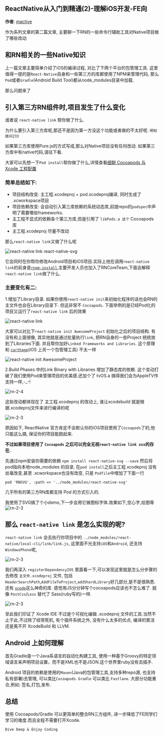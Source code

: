 ReactNative从入门到精通(2)-理解iOS开发-FE向
--------

**作者**: [mactive](https://weibo.com/mactive)

作为系列文章的第二篇文章, 主要聊一下RN的一些命令行辅助工具对Native项目做了哪些改动

## 和RN相关的一些Native知识

上一篇文章主要简单介绍了iOS的编译过程, 对比了下两个平台的包管理工具.
这里值得一提的是`React-Native`自身和一些第三方的库都使用了NPM来管理代码, 那么`Pod`或者`Gradle`(Android Build Tool)都从node_modules目录中加载.

那么问题来了

## 引入第三方RN组件时,项目发生了什么变化

或者说 `react-native link` 帮你做了什么.

为什么要引入第三方库呢,那还不是因为第一方没这个功能或者做的不太好呢. `明知故问233`

如果第三方库使用Pure.js的方式写成,那么对Native项目没有任何改动. 如果第三方库中有native代码,请往下看.

大家可以先想一下`Pod install`帮你做了什么,详情查看[细聊 Cocoapods 与 Xcode 工程配置](https://bestswifter.com/cocoapods/)

### 简单总结如下: 

* 项目结构改变: 主工程.xcodeproj + pod.xcodeproj编译, 同时生成了 .xcworkspace项目 
* 项目依赖改变: 会自动引入第三库依赖的系统动态库,前提repo的`podspec`中声明了需要哪些frameworks. 
* 主工程不显式的依赖各个第三方库,但是引用了 `libPods.a 这个` Cocoapods 库
* 主工程.xcodeproj 尽量不改动

那么`react-native link`又做了什么呢

![react-native link react-native-svg](../images/2018/04/rn-2-1.png)

它会同时在你帮你修改Android项目和iOS项目.实际上他在调用`react-native link`的前身是[`rnpm-install`](https://github.com/rnpm/rnpm),主要开发人员也加入了RNCoreTeam,下面会解释`react-native link`做了什么.

### 主要变化有二:

1.增加了Library目录. 如果你使用`react-native init`来初始化程序的话也会RN的主文件也会在Library目录下. 但这非常不 `Cocoapods`. 下面举例的是已经Pod化的项目又运行了`react-native link` 后的效果

![react-native link](../images/2018/04/rn-2-2.png)

大家可以对比下`react-native init AwesomeProject` 初始化之后的项目结构. 有没有和上面很像, 其实他就是通过批量执行`link`, 把RN自身的一些Project 统统放到了Libraries下面. 并且帮你加好`Linked Frameworks and Libraries`. 这个原理和 [`carthage`](http://swiftcafe.io/2015/10/25/swift-daily-carthage-package)(iOS 上另一个包管理工具) 不太一样

![react-native init AwesomeProject](../images/2018/04/rn-2-5.png)


2.Build Phases 中的Link Binary with Libraries 增加了静态库的依赖. 这个变动打破了我们使用Pod来管理项目的优美感.还加个了 tvOS.a 搞得我们会为AppleTV作支持一样,-_-!

![rn-2-4](../images/2018/04/rn-2-4.png)


这些改动都体现在了 主工程.xcodeproj 的改动上, 谁让xcodebuild 就是根据.xcodeproj文件来进行编译的呢

![rn-2-3](../images/2018/04/rn-2-3.png)

原因如下, ReactNative 官方肯定不会默认你的iOS项目使用了`Cocoapods`了的,他只能这么搞, 保证你的项目能跑起来.

**不过如果项目使用了 `Cocoapods` 之后可以完全无视`react-native link xxx`的存在.**

先通过npm安装你需要的依赖 `npm install react-native-svg --save`
然后将pod指向本地node_modules 的目录, 在`pod install`之后主工程.xcodeproj 没有丝毫改变,甚至 .xcworkspace也没有改变, 只是 `Podfile`中增加了下面一行

```
pod 'RNSVG', :path => '../node_modules/react-native-svg'
```
几乎所有的第三方RN库都支持 Pod 的方式引入的.


我使用了SVG搞了个小demo,下一步会用它做图标字体.效果如下,空心字,绘图等
![rn-2-3](../images/2018/04/rn-2-6.png)



## 那么 `react-native link` 是怎么实现的呢?

`react-native link` 会去执行你项目中的 `../node_modules/react-native/local-cli/link/link.js`, 这里面不光支持`iOS`和`Android`, 还支持`WindowsPhone`呢, 

![rn-2-3](../images/2018/04/rn-2-7.png)

我们再深入 `registerDependencyIOS` 里面看一下,可以发现这里就是怎么分步骤的去修改 `主文件.xcodeproj` 文件, 包括`HeaderSearchPath`,`AddFileToProject`,`addShardLibrary`好几部分,是不是很熟悉. 还有 [`xcode`](https://www.npmjs.com/package/xcode)这么神奇的库.
感觉用JS分分钟写个cocoapods应该也不怎么难了. 就像 `PostCss`/`Less` 替代了 Sass(ruby写的)一样.

![rn-2-3](../images/2018/04/rn-2-8.png)

至此我们印证了 Xcode IDE 不过是个可视化编辑 .xcodeproj 文件的工具.当然不止于此,不过除了经常死机, 有个插件系统之外, 没有什么太多的优点, 编译的累活 还是离不开 XcodeBuild 和 LLVM.


##  Android 上如何理解

首先Gradle是一个Java系语言的自动化构建工具, 使用一种基于Groovy的特定领域语言来声明项目设置，而不是XML也不是JSON.这个世界里ruby没有去插手. 

Android 项目的依赖是使用的`Maven`(Java的包管理工具,支持多种repo源, 也支持私有部署)去管理, 可以类比`Cocoapods`.
`Gradle` 可以类比 `Fastlane`. 大部分功能重合,例如: 签名,打包,发布.

## 总结

使用 Cocoapods/Gradle 可以更简单的整合RN三方组件, 进一步降低了FE同学们学习的难度.而且全程不需要打开Xcode.

`Dive Deep & Enjoy Coding`






